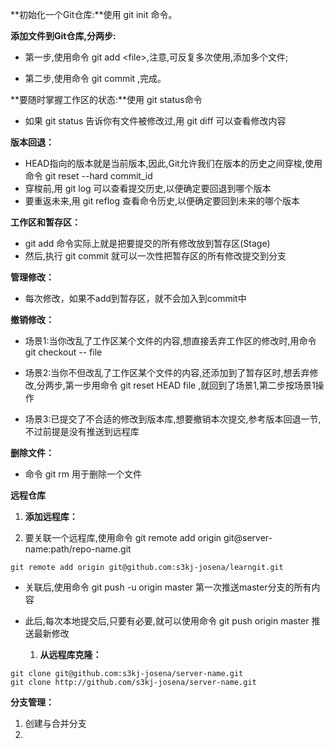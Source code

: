 **初始化一个Git仓库:**使用     git    init     命令。

**添加文件到Git仓库,分两步:**

* 第一步,使用命令     git    add    &lt;file&gt;,注意,可反复多次使用,添加多个文件;

* 第二步,使用命令     git    commit     ,完成。

**要随时掌握工作区的状态:**使用 git    status命令

* 如果 git    status 告诉你有文件被修改过,用 git diff  可以查看修改内容

**版本回退：**

* HEAD指向的版本就是当前版本,因此,Git允许我们在版本的历史之间穿梭,使用命令 git reset --hard    commit\_id    
* 穿梭前,用 git    log 可以查看提交历史,以便确定要回退到哪个版本
* 要重返未来,用 git    reflog 查看命令历史,以便确定要回到未来的哪个版本

**工作区和暂存区：**

* git add 命令实际上就是把要提交的所有修改放到暂存区\(Stage\)
* 然后,执行 git commit 就可以一次性把暂存区的所有修改提交到分支

**管理修改：**

* 每次修改，如果不add到暂存区，就不会加入到commit中

**撤销修改：**

* 场景1:当你改乱了工作区某个文件的内容,想直接丢弃工作区的修改时,用命令 git checkout -- file

* 场景2:当你不但改乱了工作区某个文件的内容,还添加到了暂存区时,想丢弃修改,分两步,第一步用命令 git reset HEAD file ,就回到了场景1,第二步按场景1操作

* 场景3:已提交了不合适的修改到版本库,想要撤销本次提交,参考版本回退一节,不过前提是没有推送到远程库

**删除文件：**

* 命令 git rm 用于删除一个文件

**远程仓库**

1. **添加远程库：**

2. 要关联一个远程库,使用命令 git remote add origin git@server-name:path/repo-name.git

```
git remote add origin git@github.com:s3kj-josena/learngit.git
```

* 关联后,使用命令 git push -u origin master 第一次推送master分支的所有内容
* 此后,每次本地提交后,只要有必要,就可以使用命令 git push origin master 推送最新修改

  1. **从远程库克隆：**

```
git clone git@github.com:s3kj-josena/server-name.git
git clone http://github.com/s3kj-josena/server-name.git
```

**分支管理：**

1. 创建与合并分支
2. 




